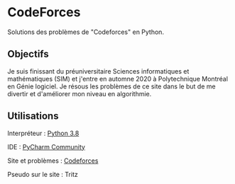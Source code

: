 # CodeForces
Solutions des problèmes de "Codeforces" en Python.



## Objectifs
Je suis finissant du préuniversitaire Sciences informatiques et mathématiques (SIM) et j'entre en automne 2020 à Polytechnique Montréal en Génie logiciel. Je résous les problèmes de ce site dans le but de me divertir et d'améliorer mon niveau en algorithmie.


## Utilisations
Interpréteur : [Python 3.8](https://www.python.org/downloads/)

IDE : [PyCharm Community](https://www.jetbrains.com/fr-fr/pycharm/download/#section=windows)

Site et problèmes : [Codeforces](https://codeforces.com)

Pseudo sur le site : Tritz

